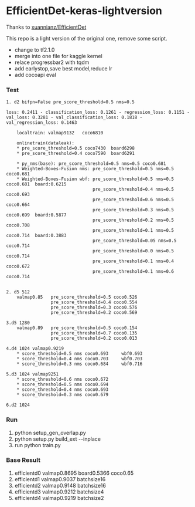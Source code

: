 # EfficientDet-keras-lightversion


Thanks to [xuannianz/EfficientDet](https://github.com/xuannianz/EfficientDet)

This repo is a light version of the original one, remove some script.

* change to tf2.1.0
* merge into one file for kaggle kernel
* relace progressbar2 with tqdm
* add earlystop,save best model,reduce lr
* add cocoapi eval

### Test
```
1. d2 bifpn=False pre_score_threshold=0.5 nms=0.5

loss: 0.2411 - classification_loss: 0.1261 - regression_loss: 0.1151 - val_loss: 0.3281 - val_classification_loss: 0.1818 - val_regression_loss: 0.1463

	localtrain: valmap9132   coco6810   

	onlinetrain(dataleak):  
	* pre_score_threshold=0.5 coco7430  board6298
	* pre_score_threshold=0.4 coco7590  board6291

	* py_nms(base): pre_score_threshold=0.5 nms=0.5 coco0.681
    * Weighted-Boxes-Fusion nms: pre_score_threshold=0.5 nms=0.5 coco0.681
	* Weighted-Boxes-Fusion wbf: pre_score_threshold=0.5 nms=0.5 coco0.681  board:0.6215
							     pre_score_threshold=0.4 nms=0.5 coco0.693
                                 pre_score_threshold=0.6 nms=0.5 coco0.664
                                 pre_score_threshold=0.3 nms=0.5 coco0.699  board:0.5877
                                 pre_score_threshold=0.2 nms=0.5 coco0.708
                                 pre_score_threshold=0.1 nms=0.5 coco0.714  board:0.3883
                                 pre_score_threshold=0.05 nms=0.5 coco0.714  
                                 pre_score_threshold=0.0 nms=0.5 coco0.714
                                 pre_score_threshold=0.1 nms=0.4 coco0.672
                                 pre_score_threshold=0.1 nms=0.6 coco0.714


2. d5 512   
	valmap0.85   pre_score_threshold=0.5 coco0.526
				 pre_score_threshold=0.4 coco0.554
                 pre_score_threshold=0.3 coco0.576
	             pre_score_threshold=0.2 coco0.569

3.d5 1280
	valmap0.89   pre_score_threshold=0.5 coco0.154
				 pre_score_threshold=0.7 coco0.135
	             pre_score_threshold=0.2 coco0.013

4.d4 1024 valmap0.9219
	* score_threshold=0.5 nms coco0.693     wbf0.693
    * score_threshold=0.4 nms coco0.703     wbf0.703
	* score_threshold=0.3 nms coco0.684     wbf0.716

5.d3 1024 valmap9251
	* score_threshold=0.6 nms coco0.672
	* score_threshold=0.5 nms coco0.694
    * score_threshold=0.4 nms coco0.693
	* score_threshold=0.3 nms coco0.679

6.d2 1024

```

### Run
1. python setup_gen_overlap.py
2. python setup.py build_ext --inplace
3. run python train.py


### Base Result
1. efficientd0 valmap0.8695 board0.5366 coco0.65
2. efficientd1 valmap0.9037 batchsize16
3. efficientd2 valmap0.9148 batchsize16
3. efficientd3 valmap0.9212 batchsize4
4. efficientd4 valmap0.9219 batchsize2